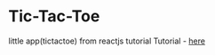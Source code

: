 # Tic-Tac-Toe
little app(tictactoe) from reactjs tutorial
Tutorial - [here](https://reactjs.org/tutorial/tutorial.html)
